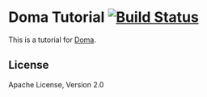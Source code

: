 Doma Tutorial [![Build Status](https://travis-ci.org/domaframework/doma-tutorial.png?branch=master)](https://travis-ci.org/domaframework/doma-tutorial)
========================================

This is a tutorial for [Doma](https://github.com/seasarorg/doma).

License
-------

Apache License, Version 2.0
